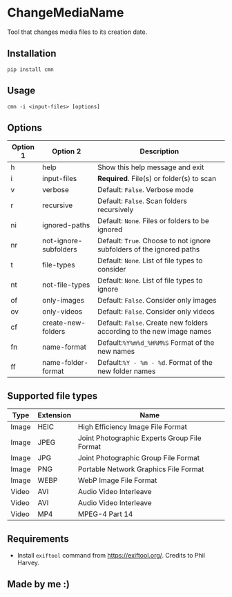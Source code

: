 # ChangeMediaName
Tool that changes media files to its creation date.

## Installation
```
pip install cmn
```

## Usage
```
cmn -i <input-files> [options]
```

## Options

| Option 1 | Option 2              | Description                                                           |
|----------|-----------------------|-----------------------------------------------------------------------|
| h        | help                  | Show this help message and exit                                       |
| i        | input-files           | **Required**. File(s) or folder(s) to scan                            |
| v        | verbose               | Default: `False`. Verbose mode                                        |
| r        | recursive             | Default: `False`. Scan folders recursively                            |
| ni       | ignored-paths         | Default: `None`. Files or folders to be ignored                       |
| nr       | not-ignore-subfolders | Default: `True`. Choose to not ignore subfolders of the ignored paths |
| t        | file-types            | Default: `None`. List of file types to consider                       |
| nt       | not-file-types        | Default: `None`. List of file types to ignore                         |
| of       | only-images           | Default: `False`. Consider only images                                |
| ov       | only-videos           | Default: `False`. Consider only videos                                |
| cf       | create-new-folders    | Default: `False`. Create new folders according to the new image names |
| fn       | name-format           | Default:`%Y%m%d_%H%M%S` Format of the new names                       |
| ff       | name-folder-format    | Default:`%Y - %m - %d`. Format of the new folder names                |


## Supported file types
| Type  | Extension | Name                                         |
|-------|-----------|----------------------------------------------|
| Image | HEIC      | High Efficiency Image File Format            |
| Image | JPEG      | Joint Photographic Experts Group File Format |
| Image | JPG       | Joint Photographic Group File Format         |
| Image | PNG       | Portable Network Graphics File Format        |
| Image | WEBP      | WebP Image File Format                       |
| Video | AVI       | Audio Video Interleave                       |
| Video | AVI       | Audio Video Interleave                       |
| Video | MP4       | MPEG-4 Part 14                               |

## Requirements
- Install `exiftool` command from https://exiftool.org/. Credits to Phil Harvey.

## Made by me :)
